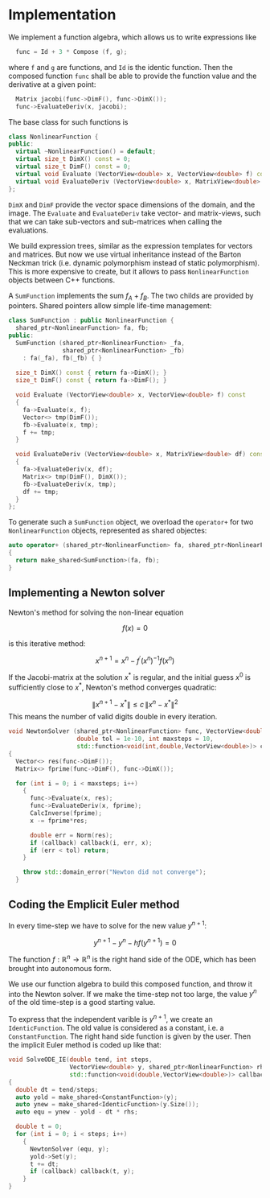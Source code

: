 # Implementation

We implement a function algebra, which allows us to write expressions like
```cpp
  func = Id + 3 * Compose (f, g);
```
where `f` and `g` are functions, and `Id` is the identic function. Then
the composed function `func` shall be able to provide the function value and the
derivative at a given point:
```cpp
  Matrix jacobi(func->DimF(), func->DimX());
  func->EvaluateDeriv(x, jacobi);
```

The base class for such functions is
```cpp
class NonlinearFunction {
public:
  virtual ~NonlinearFunction() = default;
  virtual size_t DimX() const = 0;
  virtual size_t DimF() const = 0;
  virtual void Evaluate (VectorView<double> x, VectorView<double> f) const = 0;
  virtual void EvaluateDeriv (VectorView<double> x, MatrixView<double> df) const = 0;
};
```
`DimX` and `DimF` provide the vector space dimensions of the domain, and the image.
The `Evaluate` and `EvaluateDeriv` take vector- and matrix-views, such that we can
take sub-vectors and sub-matrices when calling the evaluations.

We build expression trees, similar as the expression templates for vectors and matrices.
But now we use virtual inheritance instead of the Barton Neckman trick (i.e. dynamic
polymorphism instead of static polymorphism). This is more expensive to create, but it allows to
pass `NonlinearFunction` objects between C++ functions.

A `SumFunction` implements the sum $f_A+f_B$. The two childs are provided by pointers.
Shared pointers allow simple life-time management:

```cpp
class SumFunction : public NonlinearFunction {
  shared_ptr<NonlinearFunction> fa, fb;
public:
  SumFunction (shared_ptr<NonlinearFunction> _fa,
               shared_ptr<NonlinearFunction> _fb)
    : fa(_fa), fb(_fb) { } 
    
  size_t DimX() const { return fa->DimX(); }
  size_t DimF() const { return fa->DimF(); }

  void Evaluate (VectorView<double> x, VectorView<double> f) const
  {
    fa->Evaluate(x, f);
    Vector<> tmp(DimF());
    fb->Evaluate(x, tmp);
    f += tmp;
  }

  void EvaluateDeriv (VectorView<double> x, MatrixView<double> df) const
  {
    fa->EvaluateDeriv(x, df);
    Matrix<> tmp(DimF(), DimX());
    fb->EvaluateDeriv(x, tmp);
    df += tmp;
  }
};
```

To generate such a `SumFunction` object, we overload the `operator+` for two `NonlinearFunction` objects,
represented as shared objectes:
```cpp
auto operator+ (shared_ptr<NonlinearFunction> fa, shared_ptr<NonlinearFunction> fb)
{
  return make_shared<SumFunction>(fa, fb);
}
```

## Implementing a Newton solver

Newton's method for solving the non-linear equation

$$
f(x) = 0
$$

is this iterative method:

$$
x^{n+1} = x^n - f^\prime(x^n)^{-1} f(x^n)
$$

If the Jacobi-matrix at the solution $x^\ast$ is regular, and the initial guess $x^0$ is sufficiently close to $x^\ast$,
Newton's method converges quadratic:

$$
\| x^{n+1} - x^\ast \| \leq c \, \| x^n - x^\ast \|^2
$$
This means the number of valid digits double in every iteration.

```cpp
void NewtonSolver (shared_ptr<NonlinearFunction> func, VectorView<double> x,
                   double tol = 1e-10, int maxsteps = 10,
                   std::function<void(int,double,VectorView<double>)> callback = nullptr)
{
  Vector<> res(func->DimF());
  Matrix<> fprime(func->DimF(), func->DimX());

  for (int i = 0; i < maxsteps; i++)
    {
      func->Evaluate(x, res);
      func->EvaluateDeriv(x, fprime);
      CalcInverse(fprime);
      x -= fprime*res;

      double err = Norm(res);
      if (callback) callback(i, err, x);
      if (err < tol) return;
    }

    throw std::domain_error("Newton did not converge");
  }

```

## Coding the Emplicit Euler method

In every time-step we have to solve for the new value $y^{n+1}$:

$$
y^{n+1} - y^n - h f(y^{n+1}) = 0
$$

The function $f : {\mathbb R}^n \rightarrow {\mathbb R}^n$ is the right hand side of the ODE,
which has been brought into autonomous form.

We use our function algebra to build this composed function, and throw it into the Newton solver.
If we make the time-step not too large, the value $y^n$ of the old time-step is a good starting value.

To express that the independent varible is $y^{n+1}$, we create an `IdenticFunction`. The old
value is considered as a constant, i.e. a `ConstantFunction`. The right hand side function is
given by the user. Then the implicit Euler method is coded up like that:

```cpp
void SolveODE_IE(double tend, int steps,
                 VectorView<double> y, shared_ptr<NonlinearFunction> rhs,
                 std::function<void(double,VectorView<double>)> callback = nullptr)
{
  double dt = tend/steps;
  auto yold = make_shared<ConstantFunction>(y);
  auto ynew = make_shared<IdenticFunction>(y.Size());
  auto equ = ynew - yold - dt * rhs;

  double t = 0;
  for (int i = 0; i < steps; i++)
    {
      NewtonSolver (equ, y);
      yold->Set(y);
      t += dt;
      if (callback) callback(t, y);
    }
}
```


